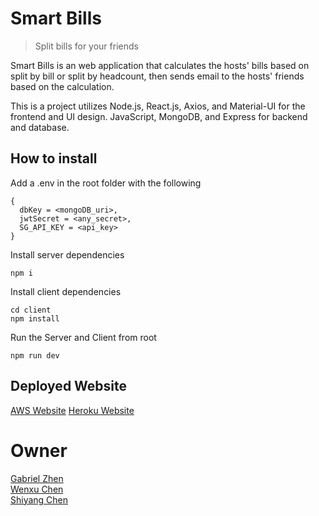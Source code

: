 # Smart Bills
> Split bills for your friends
> 
Smart Bills is an web application that calculates the hosts' bills based on split by bill or split by headcount, then sends email to the hosts' friends based on the calculation.

This is a project utilizes Node.js, React.js, Axios, and Material-UI for the frontend and UI design. JavaScript, MongoDB, and Express for backend and database.

## How to install
Add a .env in the root folder with the following
```
{
  dbKey = <mongoDB_uri>,
  jwtSecret = <any_secret>,
  SG_API_KEY = <api_key>
}
```

Install server dependencies  
```
npm i
```

Install client dependencies
```
cd client 
npm install
```
Run the Server and Client from root  
```
npm run dev
```

## Deployed Website
[AWS Website](http://54.157.175.231/)
[Heroku Website](https://smart-billy.herokuapp.com/)

# Owner
[Gabriel Zhen](https://github.com/gabzn)  
[Wenxu Chen](https://github.com/WenxuC)  
[Shiyang Chen](https://github.com/channnx)

